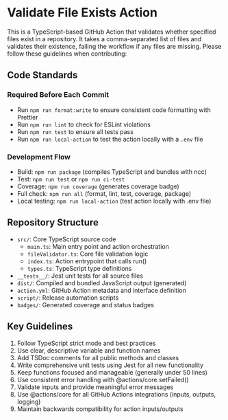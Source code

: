 # Validate File Exists Action

This is a TypeScript-based GitHub Action that validates whether specified files
exist in a repository. It takes a comma-separated list of files and validates
their existence, failing the workflow if any files are missing. Please follow
these guidelines when contributing:

## Code Standards

### Required Before Each Commit

- Run `npm run format:write` to ensure consistent code formatting with Prettier
- Run `npm run lint` to check for ESLint violations
- Run `npm run test` to ensure all tests pass
- Run `npm run local-action` to test the action locally with a `.env` file

### Development Flow

- Build: `npm run package` (compiles TypeScript and bundles with ncc)
- Test: `npm run test` or `npm run ci-test`
- Coverage: `npm run coverage` (generates coverage badge)
- Full check: `npm run all` (format, lint, test, coverage, package)
- Local testing: `npm run local-action` (test action locally with .env file)

## Repository Structure

- `src/`: Core TypeScript source code
  - `main.ts`: Main entry point and action orchestration
  - `fileValidator.ts`: Core file validation logic
  - `index.ts`: Action entrypoint that calls run()
  - `types.ts`: TypeScript type definitions
- `__tests__/`: Jest unit tests for all source files
- `dist/`: Compiled and bundled JavaScript output (generated)
- `action.yml`: GitHub Action metadata and interface definition
- `script/`: Release automation scripts
- `badges/`: Generated coverage and status badges

## Key Guidelines

1. Follow TypeScript strict mode and best practices
1. Use clear, descriptive variable and function names
1. Add TSDoc comments for all public methods and classes
1. Write comprehensive unit tests using Jest for all new functionality
1. Keep functions focused and manageable (generally under 50 lines)
1. Use consistent error handling with @actions/core.setFailed()
1. Validate inputs and provide meaningful error messages
1. Use @actions/core for all GitHub Actions integrations (inputs, outputs,
   logging)
1. Maintain backwards compatibility for action inputs/outputs
